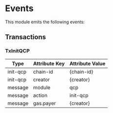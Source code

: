 # Events

This module emits the following events:

## Transactions

### TxInitQCP

| Type                 | Attribute Key    | Attribute Value      |
|----------------------|------------------|----------------------|
| init-qcp             | chain-id         | {chain-id}           |
| init-qcp             | creator          | {creator}            |
| message              | module           | qcp                  |
| message              | action           | init-qcp             |
| message              | gas.payer        | {creator}            |